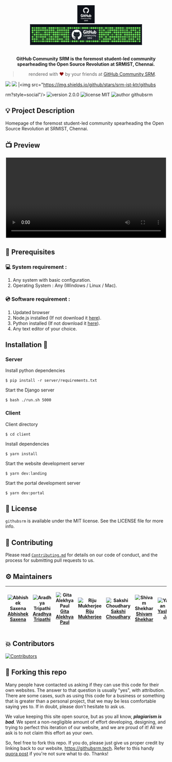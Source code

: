<div align="center">
  <img alt="GitHub Community SRM Logo" src="docs/githubsrm.jpg" height="56" />
</div>
<div align="center">
  <img alt="GitHub Community SRM Cover" src="docs/cover.jpg" height="65" />
</div>

<br>
<p align="center">
<b> GitHub Community SRM is the foremost student-led community spearheading the Open Source Revolution at SRMIST, Chennai.</b>
</p>
<blockquote align="center"> 
  rendered with <span style="color: #8b0000;">&hearts;</span> by your friends at <a href="https://githubsrm.tech">GitHub Community SRM</a>.

</blockquote> 
<p align="center">

  <!-- replace 'githubsrm' with your repository name -->
  <img src="https://img.shields.io/github/issues/srm-ist-ktr/githubsrm"/>  <img src="https://img.shields.io/github/forks/srm-ist-ktr/githubsrm"/> |<img src="https://img.shields.io/github/stars/srm-ist-ktr/githubs



rm?style=social"/>  <img src="https://img.shields.io/badge/version-2.0.0-yellow" alt="version 2.0.0"/> <img src="https://img.shields.io/badge/license-MIT-blue" alt="license MIT"/>  <img src="https://img.shields.io/badge/author-GitHub%20Community%20SRM-green" alt="author githubsrm"/> 

</p>

## 💡 Project Description

Homepage of the foremost student-led community spearheading the Open Source Revolution at SRMIST, Chennai.

## 📺 Preview

<div align="center">
  <video width="500" alt="website" loop src="https://user-images.githubusercontent.com/66865329/126657087-0c49bc93-d3a2-4979-9464-aa218d3ad9d6.mov" autoplay/>

</div>


## 📌 Prerequisites

### 💻 System requirement :

1. Any system with basic configuration.
2. Operating System : Any (Windows / Linux / Mac).

### 💿 Software requirement :

1. Updated browser
2. Node.js installed (If not download it [here](https://nodejs.org/en/download/)).
3. Python installed (If not download it [here](https://www.python.org/downloads/)).
4. Any text editor of your choice.

## Installation 🔧
### Server
Install python dependencies
```
$ pip install -r server/requirements.txt
```
Start the Django server
```
$ bash ./run.sh 5000
```

### Client
Client directory
```
$ cd client
```
Install dependencies
```
$ yarn install 
```
Start the website development server
```
$ yarn dev:landing
```
Start the portal development server
```
$ yarn dev:portal
```

## 📜 License

`githubsrm` is available under the MIT license. See the LICENSE file for more info.

## 🤝 Contributing

Please read [`Contributing.md`](https://github.com/SRM-IST-KTR/template/blob/main/Contributing.md) for details on our code of conduct, and the process for submitting pull requests to us.

## :gear: Maintainers
| <p align="center">![Abhishek Saxena](https://github.com/saxenabhishek.png?size=128)<br>[Abhishek Saxena](https://github.com/saxenabhishek)</p> | <p align="center">![Aradhya Tripathi](https://github.com/Aradhya-Tripathi.png?size=128)<br>[Aradhya Tripathi](https://github.com/Aradhya-Tripathi)</p> | <p align="center">![Gita Alekhya Paul](https://github.com/gitaalekhyapaul.png?size=128)<br>[Gita Alekhya Paul](https://github.com/gitaalekhyapaul)</p> | <p align="center">![Riju Mukherjee](https://github.com/riju561.png?size=128)<br>[Riju Mukherjee](https://github.com/riju561)</p> | <p align="center">![Sakshi Choudhary](https://github.com/sakshi-choudhary.png?size=128)<br>[Sakshi Choudhary](https://github.com/sakshi-choudhary)</p> | <p align="center">![Shivam Shekhar](https://github.com/shvam0000.png?size=128)<br>[Shivam Shekhar](https://github.com/shvam0000)</p> | <p align="center">![Yashvardhan Jagnani](https://github.com/jagnani73.png?size=128)<br>[Yashvardhan Jagnani](https://github.com/jagnani73)</p> |
|--------------------------------------------------------------------------------------------------------------------------------------------------------|--------------------------------------------------------------------------------------------------------------------------------------------------------|--------------------------------------------------------------------------------------------------------------------------------------------|----------------------------------------------------------------------------------------------------------------------------------|--------------------------------------------------------------------------------------------------------------------------------------------------------|--------------------------------------------------------------------------------------------------------------------------------------|------------------------------------------------------------------------------------------------------------------------------------------------|

## 💥 Contributors

  <!-- replace 'githubsrm' with your repository name -->
<a href="https://github.com/SRM-IST-KTR/githubsrm/graphs/contributors">
<img src="https://contrib.rocks/image?repo=srm-ist-ktr/githubsrm" alt="Contributors">
</a>
                                                                                  
## 🚨 Forking this repo

Many people have contacted us asking if they can use this code for their own websites. The answer to that question is usually "yes", with attribution. There are some cases, such as using this code for a business or something that is greater than a personal project, that we may be less comfortable saying yes to. If in doubt, please don't hesitate to ask us.

We value keeping this site open source, but as you all know, _**plagiarism is bad**_. We spent a non-negligible amount of effort developing, designing, and trying to perfect this iteration of our website, and we are proud of it! All we ask is to not claim this effort as your own.

So, feel free to fork this repo. If you do, please just give us proper credit by linking back to our website, https://githubsrm.tech. Refer to this handy [quora post](https://www.quora.com/Is-it-bad-to-copy-other-peoples-code) if you're not sure what to do. Thanks!
